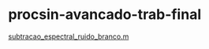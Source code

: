 # procsin-avancado-trab-final

[subtracao_espectral_ruido_branco.m](main/filtro_subtracao_ruido_branco.m)
